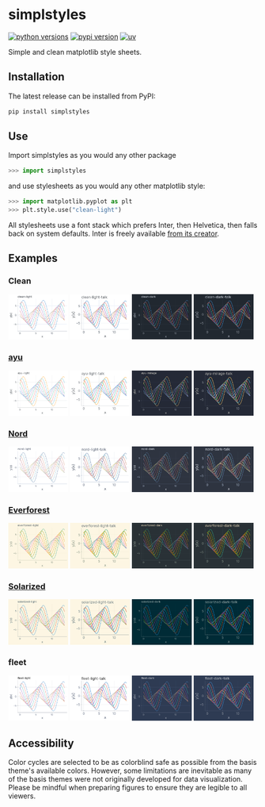 # simplstyles

[![python versions](https://img.shields.io/badge/3.11_%7C_3.12_%7C_3.13-3776AB?style=flat-square&logo=python&logoColor=ffffff&label=python&labelColor=393f46)](https://github.com/garland-culbreth/simplstyles)
[![pypi version](https://img.shields.io/pypi/v/simplstyles?style=flat-square&logo=pypi&logoColor=ffffff&labelColor=393f46)](https://pypi.org/project/simplstyles/)
[![uv](https://img.shields.io/endpoint?url=https://raw.githubusercontent.com/astral-sh/uv/main/assets/badge/v0.json&style=flat-square&labelColor=393f46)](https://github.com/astral-sh/uv)

Simple and clean matplotlib style sheets.

## Installation

The latest release can be installed from PyPI:

```txt
pip install simplstyles
```

## Use

Import simplstyles as you would any other package

```py
>>> import simplstyles
```

and use stylesheets as you would any other matplotlib style:

```py
>>> import matplotlib.pyplot as plt
>>> plt.style.use("clean-light")
```

All stylesheets use a font stack which prefers Inter, then Helvetica, then falls back on system defaults. Inter is freely available [from its creator](https://rsms.me/inter/).

## Examples

### Clean

<p float="left">
  <img src="./examples/clean-light.png" width="24%" alt="clean" />
  <img src="./examples/clean-light-talk.png" width="24%" alt="clean talk" /> 
  <img src="./examples/clean-dark.png" width="24%" alt="clean dark" />
  <img src="./examples/clean-dark-talk.png" width="24%" alt="clean dark talk" />
</p>

### [ayu](https://github.com/ayu-theme/ayu-colors)

<p float="left">
  <img src="./examples/ayu-light.png" width="24%" alt="clean" />
  <img src="./examples/ayu-light-talk.png" width="24%" alt="clean talk" /> 
  <img src="./examples/ayu-mirage.png" width="24%" alt="clean dark" />
  <img src="./examples/ayu-mirage-talk.png" width="24%" alt="clean dark talk" />
</p>

### [Nord](https://github.com/nordtheme/nord)

<p float="left">
  <img src="./examples/nord-light.png" width="24%" alt="clean" />
  <img src="./examples/nord-light-talk.png" width="24%" alt="clean talk" /> 
  <img src="./examples/nord-dark.png" width="24%" alt="clean dark" />
  <img src="./examples/nord-dark-talk.png" width="24%" alt="clean dark talk" />
</p>

### [Everforest](https://github.com/sainnhe/everforest)

<p float="left">
  <img src="./examples/everforest-light.png" width="24%" alt="clean" />
  <img src="./examples/everforest-light-talk.png" width="24%" alt="clean talk" /> 
  <img src="./examples/everforest-dark.png" width="24%" alt="clean dark" />
  <img src="./examples/everforest-dark-talk.png" width="24%" alt="clean dark talk" />
</p>

### [Solarized](https://github.com/altercation/solarized)

<p float="left">
  <img src="./examples/solarized-light.png" width="24%" alt="clean" />
  <img src="./examples/solarized-light-talk.png" width="24%" alt="clean talk" /> 
  <img src="./examples/solarized-dark.png" width="24%" alt="clean dark" />
  <img src="./examples/solarized-dark-talk.png" width="24%" alt="clean dark talk" />
</p>

### fleet

<p float="left">
  <img src="./examples/fleet-light.png" width="24%" alt="clean" />
  <img src="./examples/fleet-light-talk.png" width="24%" alt="clean talk" /> 
  <img src="./examples/fleet-dark.png" width="24%" alt="clean dark" />
  <img src="./examples/fleet-dark-talk.png" width="24%" alt="clean dark talk" />
</p>

## Accessibility

Color cycles are selected to be as colorblind safe as possible from the basis theme's available colors. However, some limitations are inevitable as many of the basis themes were not originally developed for data visualization. Please be mindful when preparing figures to ensure they are legible to all viewers.
